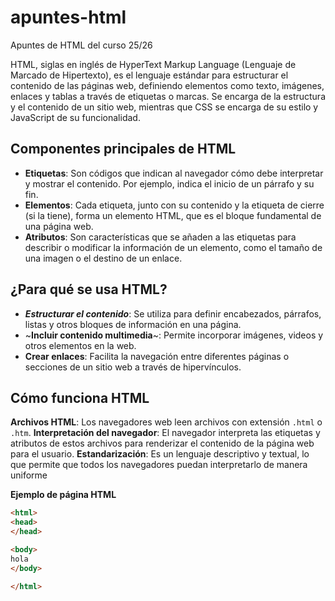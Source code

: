 # apuntes-html
Apuntes de HTML del curso 25/26

HTML, siglas en inglés de HyperText Markup Language (Lenguaje de Marcado de Hipertexto), es el lenguaje estándar para estructurar el contenido de las páginas web, definiendo elementos como texto, imágenes, enlaces y tablas a través de etiquetas o marcas. Se encarga de la estructura y el contenido de un sitio web, mientras que CSS se encarga de su estilo y JavaScript de su funcionalidad. 

## Componentes principales de HTML
- **Etiquetas**: Son códigos que indican al navegador cómo debe interpretar y mostrar el contenido. Por ejemplo, indica el inicio de un párrafo y su fin. 
- **Elementos**: Cada etiqueta, junto con su contenido y la etiqueta de cierre (si la tiene), forma un elemento HTML, que es el bloque fundamental de una página web. 
- **Atributos**: Son características que se añaden a las etiquetas para describir o modificar la información de un elemento, como el tamaño de una imagen o el destino de un enlace. 

## ¿Para qué se usa HTML?
- ***Estructurar el contenido***: Se utiliza para definir encabezados, párrafos, listas y otros bloques de información en una página. 
- ~**Incluir contenido multimedia**~: Permite incorporar imágenes, videos y otros elementos en la web. 
- **Crear enlaces**: Facilita la navegación entre diferentes páginas o secciones de un sitio web a través de hipervínculos. 

## Cómo funciona HTML
**Archivos HTML**: Los navegadores web leen archivos con extensión `.html` o `.htm`.
**Interpretación del navegador**: El navegador interpreta las etiquetas y atributos de estos archivos para renderizar el contenido de la página web para el usuario. 
**Estandarización**: Es un lenguaje descriptivo y textual, lo que permite que todos los navegadores puedan interpretarlo de manera uniforme

**Ejemplo de página HTML**
```html
<html>
<head>
</head>

<body>
hola
</body>

</html>
```
